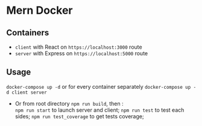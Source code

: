# Mern Docker

## Containers

* `client` with React on `https://localhost:3000` route
* `server` with Express on `https://localhost:5000` route

## Usage

`docker-compose up -d` or for every container separately `docker-compose up -d client server`
* Or from root directory
`npm run build`, then :  
`npm run start` to launch server and client;
`npm run test` to test each sides;
`npm run test_coverage` to get tests coverage;